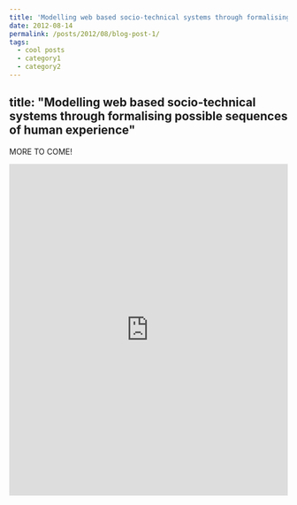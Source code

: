 ```yaml
---
title: 'Modelling web based socio-technical systems through formalising possible sequences of human experience'
date: 2012-08-14
permalink: /posts/2012/08/blog-post-1/
tags:
  - cool posts
  - category1
  - category2
---
```



title: "Modelling web based socio-technical systems through formalising possible sequences of human experience"
---

MORE TO COME!

<iframe width="100%" height="600" frameborder="0" scrolling="no" src="https://plot.ly/~robwalton/23.embed?share_key=60Wyc7EAtrnxejweBeIq79">
</iframe>


